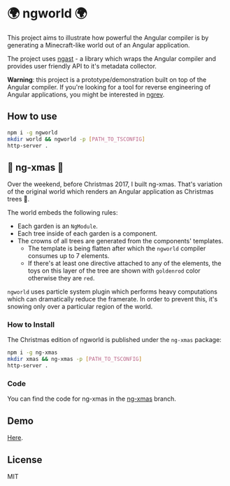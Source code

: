 # 🌍 ngworld 🌍

This project aims to illustrate how powerful the Angular compiler is by generating a Minecraft-like world out of an Angular application.

The project uses [ngast](https://github.com/mgechev/ngast) - a library which wraps the Angular compiler and provides user friendly API to it's metadata collector.

**Warning**: this project is a prototype/demonstration built on top of the Angular compiler. If you're looking for a tool for reverse engineering of Angular applications, you might be interested in [ngrev](https://github.com/mgechev/ngrev).

## How to use

```bash
npm i -g ngworld
mkdir world && ngworld -p [PATH_TO_TSCONFIG]
http-server .
```

## 🎄 ng-xmas 🎄

Over the weekend, before Christmas 2017, I built ng-xmas. That's variation of the original world which renders an Angular application as Christmas trees 🎄.

The world embeds the following rules:

* Each garden is an `NgModule`.
* Each tree inside of each garden is a component.
* The crowns of all trees are generated from the components' templates.
  * The template is being flatten after which the `ngworld` compiler consumes up to 7 elements.
  * If there's at least one directive attached to any of the elements, the toys on this layer of the tree are shown with `goldenrod` color otherwise they are `red`.

`ngworld` uses particle system plugin which performs heavy computations which can dramatically reduce the framerate. In order to prevent this, it's snowing only over a particular region of the world.

### How to Install

The Christmas edition of ngworld is published under the `ng-xmas` package:

```bash
npm i -g ng-xmas
mkdir xmas && ng-xmas -p [PATH_TO_TSCONFIG]
http-server .
```

### Code

You can find the code for ng-xmas in the [ng-xmas](https://github.com/mgechev/ngworld/tree/ng-xmas) branch.

## Demo

[Here](https://mgechev.github.io/ngworld/).

## License

MIT
